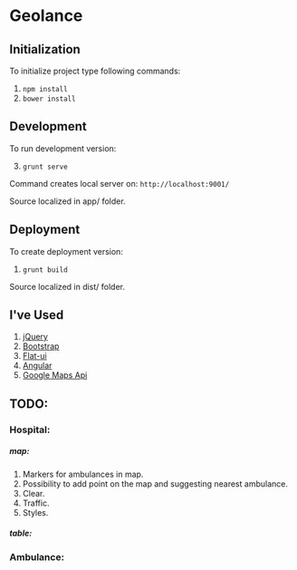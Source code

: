 # Geolance

## Initialization
To initialize project type following commands:

1. `npm install`
2. `bower install`

## Development
To run development version:

3. `grunt serve`

Command creates local server on:
`http://localhost:9001/`

Source localized in app/ folder.

## Deployment
To create deployment version:

1. `grunt build`

Source localized in dist/ folder.

## I've Used

1. [jQuery](http://jquery.com/)
2. [Bootstrap](http://getbootstrap.com/) 
3. [Flat-ui](http://designmodo.github.io/Flat-UI/) 
4. [Angular](https://angularjs.org/) 
5. [Google Maps Api](https://developers.google.com/maps/?hl=pl)

## TODO: 

### Hospital:

##### map:
1. Markers for ambulances in map.
2. Possibility to add point on the map and suggesting nearest ambulance.
3. Clear.
4. Traffic.
5. Styles.
	
##### table:

### Ambulance: